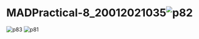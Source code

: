 # MADPractical-8_20012021035![p82](https://user-images.githubusercontent.com/110654867/199243622-afb82aa2-664a-4f4f-b3dc-fb4f8a0ccaa7.jpeg)
![p83](https://user-images.githubusercontent.com/110654867/199243628-d9ca3fbc-191e-4e6e-8a3a-13c6f486ebc9.jpeg)
![p81](https://user-images.githubusercontent.com/110654867/199243634-51768a83-c858-40c2-922f-b4763363fa9f.jpeg)
